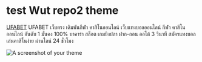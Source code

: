 # test Wut repo2 theme


[UFABET](https://ufabet.cam/)
UFABET เว็บตรง
เดิมพันกีฬา คาสิโนออนไลน์
เว็บแทงบอลออนไลน์ กีฬา คาสิโนออนไลน์ อันดับ 1 มั่นคง 100%
บาคาร่า สล็อต เกมยิงปลา ฝาก-ถอน ออโต้ 3 วินาที
สมัครแทงบอล เล่นคาสิโนง่าย ผ่านไลน์ 24 ชั่วโมง

![A screenshot of your theme](https://f.cloud.github.com/assets/69169/2289498/4c3cb0ec-a009-11e3-8dbd-077ee11741e5.gif)
